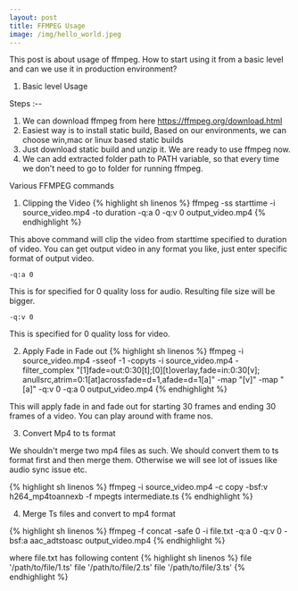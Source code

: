 ```yaml
---
layout: post
title: FFMPEG Usage
image: /img/hello_world.jpeg
---
```


This post is about usage of ffmpeg. 
How to start using it from a basic level and can we use it in production environment?

1. Basic level Usage

Steps :--

1. We can download ffmpeg from here https://ffmpeg.org/download.html
2. Easiest way is to install static build, Based on our environments, we can choose win,mac or linux based static builds
3. Just download static build and unzip it. We are ready to use ffmpeg now.
4. We can add extracted folder path to PATH variable, so that every time we don't need to go to folder for running ffmpeg.




Various FFMPEG commands

1. Clipping the Video
{% highlight sh linenos %}
ffmpeg -ss starttime -i source_video.mp4 -to duration -q:a 0 -q:v 0 output_video.mp4
{% endhighlight %}


This above command will clip the video from starttime specified to duration of video.
You can get output video in any format you like, just enter specific format of output video.

~~~
-q:a 0
~~~
This is for specified for 0 quality loss for audio. Resulting file size will be bigger.

~~~
-q:v 0
~~~
This is specified for 0 quality loss for video.

2. Apply Fade in Fade out
{% highlight sh linenos %}
ffmpeg -i source_video.mp4 -sseof -1 -copyts -i source_video.mp4 -filter_complex "[1]fade=out:0:30[t];[0][t]overlay,fade=in:0:30[v]; anullsrc,atrim=0:1[at]acrossfade=d=1,afade=d=1[a]" -map "[v]" -map "[a]" -q:v 0 -q:a 0 output_video.mp4
{% endhighlight %}

This will apply fade in and fade out for starting 30 frames and ending 30 frames of a video.
You can play around with frame nos.


3. Convert Mp4 to ts format

We shouldn't merge two mp4 files as such. We should convert them to ts format first and then merge them.
Otherwise we will see lot of issues like audio sync issue etc.

{% highlight sh linenos %}
ffmpeg -i source_video.mp4 -c copy -bsf:v h264_mp4toannexb -f mpegts intermediate.ts
{% endhighlight %}


4. Merge Ts files and convert to mp4 format

{% highlight sh linenos %}
ffmpeg -f concat -safe 0 -i file.txt -q:a 0 -q:v 0 -bsf:a aac_adtstoasc output_video.mp4
{% endhighlight %}

where file.txt has following content
{% highlight sh linenos %}
file '/path/to/file/1.ts'
file '/path/to/file/2.ts'
file '/path/to/file/3.ts'
{% endhighlight %}


